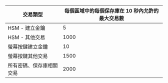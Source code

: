 | 交易類型| 每個區域中的每個保存庫在 10 秒內允許的最大交易數
--- | ---
| HSM - 建立金鑰| 5
| HSM - 其他交易| 1000
| 螢幕按鍵建立金鑰| 10
| 螢幕按鍵其他交易| 1500
| 所有密碼、保存庫相關交易| 2000







